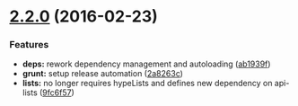 <a name="2.2.0"></a>
# [2.2.0](https://github.com/hypeJunction/hypeMaps/compare/2.1.0...v2.2.0) (2016-02-23)


### Features

* **deps:** rework dependency management and autoloading ([ab1939f](https://github.com/hypeJunction/hypeMaps/commit/ab1939f))
* **grunt:** setup release automation ([2a8263c](https://github.com/hypeJunction/hypeMaps/commit/2a8263c))
* **lists:** no longer requires hypeLists and defines new dependency on api-lists ([9fc6f57](https://github.com/hypeJunction/hypeMaps/commit/9fc6f57))



